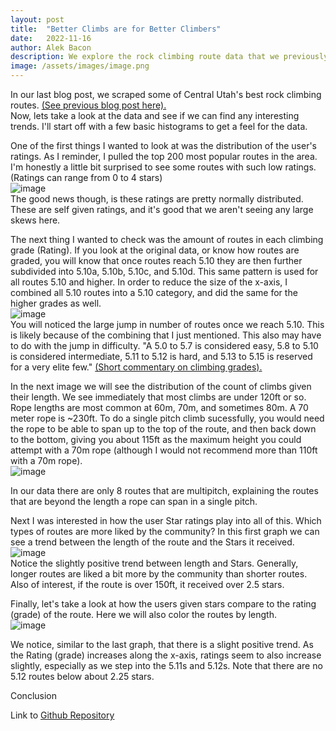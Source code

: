 ```yaml
---
layout: post
title:  "Better Climbs are for Better Climbers"
date:   2022-11-16
author: Alek Bacon
description: We explore the rock climbing route data that we previously pulled from the internet.
image: /assets/images/image.png
---
```


In our last blog post, we scraped some of Central Utah's best rock climbing routes. [(See previous blog post here).](https://bacon-a.github.io/stat386-projects/2022/10/20/WebScrape.html) <br>
Now, lets take a look at the data and see if we can find any interesting trends. I'll start off with a few basic histograms to get a feel for the data. <br>

One of the first things I wanted to look at was the distribution of the user's ratings. As I reminder, I pulled the top 200 most popular routes in the area. I'm honestly a little bit surprised to see some routes with such low ratings. (Ratings can range from 0 to 4 stars) <br>
![image](https://user-images.githubusercontent.com/112503027/202604716-e3392196-6da1-49cc-8de8-26229c15fb35.png) <br>
The good news though, is these ratings are pretty normally distributed. These are self given ratings, and it's good that we aren't seeing any large skews here. <br>

The next thing I wanted to check was the amount of routes in each climbing grade (Rating). If you look at the original data, or know how routes are graded, you will know that once routes reach 5.10 they are then further subdivided into 5.10a, 5.10b, 5.10c, and 5.10d. This same pattern is used for all routes 5.10 and higher. In order to reduce the size of the x-axis, I combined all 5.10 routes into a 5.10 category, and did the same for the higher grades as well. <br>
![image](https://user-images.githubusercontent.com/112503027/202817399-18cf0d12-327b-4d54-8c3a-40109ea484d9.png) <br>
You will noticed the large jump in number of routes once we reach 5.10. This is likely because of the combining that I just mentioned. This also may have to do with the jump in difficulty. "A 5.0 to 5.7 is considered easy, 5.8 to 5.10 is considered intermediate, 5.11 to 5.12 is hard, and 5.13 to 5.15 is reserved for a very elite few." [(Short commentary on climbing grades).](https://www.sierra.com/blog/climbing/rock-climbing-grades-explained/) <br>

In the next image we will see the distribution of the count of climbs given their length. We see immediately that most climbs are under 120ft or so. Rope lengths are most common at 60m, 70m, and sometimes 80m. A 70 meter rope is ~230ft. To do a single pitch climb sucessfully, you would need the rope to be able to span up to the top of the route, and then back down to the bottom, giving you about 115ft as the maximum height you could attempt with a 70m rope (although I would not recommend more than 110ft with a 70m rope).<br>
![image](https://user-images.githubusercontent.com/112503027/202817408-3fb10c70-6088-465a-b710-f050e52946de.png) <br>

In our data there are only 8 routes that are multipitch, explaining the routes that are beyond the length a rope can span in a single pitch. 

Next I was interested in how the user Star ratings play into all of this. Which types of routes are more liked by the community?
In this first graph we can see a trend between the length of the route and the Stars it received. <br>
![image](https://user-images.githubusercontent.com/112503027/202818013-c7abfe7e-5087-4ef6-b13a-aef50b238343.png) <br>
Notice the slightly positive trend between length and Stars. Generally, longer routes are liked a bit more by the community than shorter routes. Also of interest, if the route is over 150ft, it received over 2.5 stars. <br>

Finally, let's take a look at how the users given stars compare to the rating (grade) of the route. Here we will also color the routes by length. <br>
![image](https://user-images.githubusercontent.com/112503027/202818649-bde3efa2-c2b5-4738-bee5-757750436eb1.png) <br>

We notice, similar to the last graph, that there is a slight positive trend. As the Rating (grade) increases along the x-axis, ratings seem to also increase slightly, especially as we step into the 5.11s and 5.12s. Note that there are no 5.12 routes below about 2.25 stars.

Conclusion

Link to [Github Repository](https://github.com/Bacon-A/EDA)



